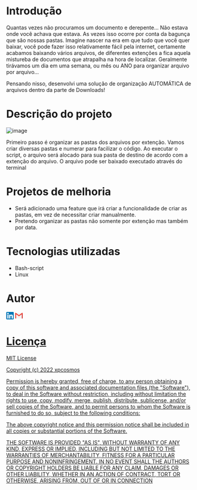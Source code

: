 # Introdução

Quantas vezes não procuramos um documento e derepente... Não estava onde você achava que estava. As vezes isso ocorre por conta da bagunça que são nossas pastas. Imagine nascer na era em que tudo que você quer baixar, você pode fazer isso relativamente fácil pela internet, certamente acabamos baixando vários arquivos, de diferentes extenções a fica aquela mistureba de documentos que atrapalha na hora de localizar. Geralmente tirávamos um dia em uma semana, ou mês ou ANO para organizar arquivo por arquivo...

Pensando nisso, desenvolvi uma solução de organização AUTOMÁTICA de arquivos dentro da parte de Downloads!

# Descrição do projeto

![image](https://user-images.githubusercontent.com/85235525/174888504-0d29c0c5-1188-4a31-93dc-fc5517345c2a.png)

Primeiro passo é organizar as pastas dos arquivos por extenção. Vamos criar diversas pastas e numerar para facilizar o código.
Ao executar o script, o arquivo será alocado para sua pasta de destino de acordo com a extenção do arquivo. 
O arquivo pode ser baixado executado através do terminal

# Projetos de melhoria

* Será adicionado uma feature que irá criar a funcionalidade de criar as pastas, em vez de necessitar criar manualmente.
* Pretendo organizar as pastas não somente por extenção mas também por data.

# Tecnologias utilizadas

* Bash-script
* Linux

# Autor

<a href="https://www.linkedin.com/in/mikeias-d-s-o/"><img src="https://github.com/xpcosmos/simulador-de-dados/blob/main/assets/linkedin.png" alt="linkedin" width="20"></a> <a href="mailto:mikeias.d.s.o@gmail.com"><img src="https://github.com/xpcosmos/simulador-de-dados/blob/main/assets/gmail.png" alt="gmail" width="20">

# Licença
  
MIT License

Copyright (c) 2022 xpcosmos

Permission is hereby granted, free of charge, to any person obtaining a copy
of this software and associated documentation files (the "Software"), to deal
in the Software without restriction, including without limitation the rights
to use, copy, modify, merge, publish, distribute, sublicense, and/or sell
copies of the Software, and to permit persons to whom the Software is
furnished to do so, subject to the following conditions:

The above copyright notice and this permission notice shall be included in all
copies or substantial portions of the Software.

THE SOFTWARE IS PROVIDED "AS IS", WITHOUT WARRANTY OF ANY KIND, EXPRESS OR
IMPLIED, INCLUDING BUT NOT LIMITED TO THE WARRANTIES OF MERCHANTABILITY,
FITNESS FOR A PARTICULAR PURPOSE AND NONINFRINGEMENT. IN NO EVENT SHALL THE
AUTHORS OR COPYRIGHT HOLDERS BE LIABLE FOR ANY CLAIM, DAMAGES OR OTHER
LIABILITY, WHETHER IN AN ACTION OF CONTRACT, TORT OR OTHERWISE, ARISING FROM,
OUT OF OR IN CONNECTION 
